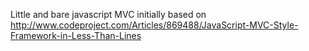 Little and bare javascript MVC initially based on http://www.codeproject.com/Articles/869488/JavaScript-MVC-Style-Framework-in-Less-Than-Lines
